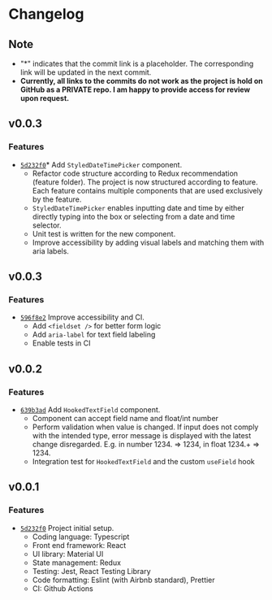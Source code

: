 # Changelog

## Note
- "*" indicates that the commit link is a placeholder. The corresponding link will be updated in the next commit.
- **Currently, all links to the commits do not work as the project is hold on GitHub as a PRIVATE repo. I am happy to provide access for review upon request.**


## v0.0.3

### Features
- [`5d232f0`](https://github.com/wangc9/delivery-fee-calculator/commit/5d232f07a02719dc87ca8a092ca9869156a900ef)* Add `StyledDateTimePicker` component.
	- Refactor code structure according to Redux recommendation (feature folder). The project is now structured according to feature. Each feature contains multiple components that are used exclusively by the feature.
	- `StyledDateTimePicker` enables inputting date and time by either directly typing into the box or selecting from a date and time selector.
	- Unit test is written for the new component.
	- Improve accessibility by adding visual labels and matching them with aria labels.


## v0.0.3

### Features
- [`596f8e2`](https://github.com/wangc9/delivery-fee-calculator/commit/596f8e2f7de1675334f1ec7aeff2620793825b61) Improve accessibility and CI.
	- Add `<fieldset />` for better form logic
	- Add `aria-label` for text field labeling
	- Enable tests in CI


## v0.0.2

### Features
- [`639b3ad`](https://github.com/wangc9/delivery-fee-calculator/commit/639b3adc3543d9611625b661a464fbac8a361472) Add `HookedTextField` component.
	- Component can accept field name and float/int number
	- Perform validation when value is changed. If input does not comply with the intended type, error message is displayed with the latest change disregarded. E.g. in number 1234. => 1234, in float 1234.+ => 1234.
	- Integration test for `HookedTextField` and the custom `useField` hook


## v0.0.1

### Features
- [`5d232f0`](https://github.com/wangc9/delivery-fee-calculator/commit/5d232f07a02719dc87ca8a092ca9869156a900ef) Project initial setup.
	- Coding language: Typescript
	- Front end framework: React
	- UI library: Material UI
	- State management: Redux
	- Testing: Jest, React Testing Library
	- Code formatting: Eslint (with Airbnb standard), Prettier
	- CI: Github Actions

